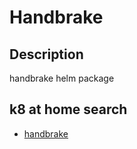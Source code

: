 # Handbrake

## Description

handbrake helm package

## k8 at home search

- [handbrake](https://nanne.dev/k8s-at-home-search/#/handbrake)
